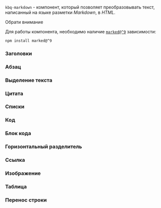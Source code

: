 `kbq-markdown` - компонент, который позволяет преобразовывать текст, написанный на языке разметки _Markdown_, в _HTML_.

<div class="kbq-callout kbq-callout_theme">
<div class="kbq-callout__header">Обрати внимание</div>
<div class="kbq-callout__content kbq-docs-element-last-child-margin-bottom-0">

Для работы компонента, необходимо наличие [`marked@^9`](https://github.com/markedjs/marked/tree/v9.1.6) зависимости:

```bash
npm install marked@^9
```

</div>
</div>

### Заголовки

<!-- example(markdown-headers) -->

### Абзац

<!-- example(markdown-paragraph) -->

### Выделение текста

<!-- example(markdown-selection) -->

### Цитата

<!-- example(markdown-quote) -->

### Списки

<!-- example(markdown-list) -->

### Код

<!-- example(markdown-code) -->

### Блок кода

<!-- example(markdown-code-block) -->

### Горизонтальный разделитель

<!-- example(markdown-divider) -->

### Ссылка

<!-- example(markdown-link) -->

### Изображение

<!-- example(markdown-image) -->

### Таблица

<!-- example(markdown-table) -->

### Перенос строки

<!-- example(markdown-line-break) -->
